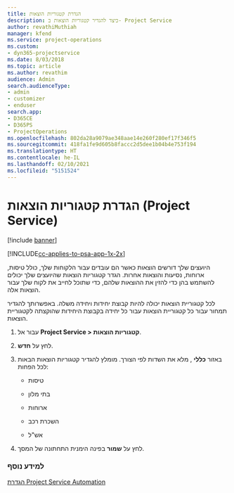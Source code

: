 ```yaml
---
title: הגדרת קטגוריות הוצאות
description: כיצד להגדיר קטגוריות הוצאות ב- Project Service
author: revathiMuthiah
manager: kfend
ms.service: project-operations
ms.custom:
- dyn365-projectservice
ms.date: 8/03/2018
ms.topic: article
ms.author: revathim
audience: Admin
search.audienceType:
- admin
- customizer
- enduser
search.app:
- D365CE
- D365PS
- ProjectOperations
ms.openlocfilehash: 802da28a9079ae348aae14e260f280ef17f346f5
ms.sourcegitcommit: 418fa1fe9d605b8faccc2d5dee1b04b4e753f194
ms.translationtype: HT
ms.contentlocale: he-IL
ms.lasthandoff: 02/10/2021
ms.locfileid: "5151524"
---
```

# <a name="configure-expense-categories-project-service"></a>הגדרת קטגוריות הוצאות (Project Service)

[!include [banner](../includes/psa-now-project-operations.md)]

[!INCLUDE[cc-applies-to-psa-app-1x-2x](../includes/cc-applies-to-psa-app-1x-2x.md)]

היועצים שלך דורשים הוצאות כאשר הם עובדים עבור הלקוחות שלך, כולל טיסות, ארוחות, נסיעות והוצאות אחרות. הגדר קטגוריות הוצאות שהיועצים שלך יכולים להשתמש בהן כדי להזין את ההוצאות שלהם, כדי שתוכל לחייב את לקוח שלך עבור הוצאות אלה.  
  
לכל קטגוריית הוצאות יכולה להיות קבוצת יחידות ויחידה משלה. באפשרותך להגדיר תמחור עבור כל קטגוריית הוצאות עבור כל יחידה בקבוצת היחידות שהוקצתה לקטגוריית הוצאות.  
  
1.  עבור אל **Project Service > קטגוריות הוצאות**.  
  
2.  לחץ על **חדש**.  
  
3.  באזור **כללי** , מלא את השדות לפי הצורך. מומלץ להגדיר קטגוריות הוצאות הבאות לכל הפחות:  
  
    -   טיסות  
  
    -   בתי מלון  
  
    -   ארוחות  
  
    -   השכרת רכב  
  
    -   אש"ל  
  
4.  לחץ על **שמור** בפינה הימנית התחתונה של המסך.  
  
### <a name="see-also"></a>למידע נוסף  
 [הגדרת Project Service Automation](../psa/configure.md)
